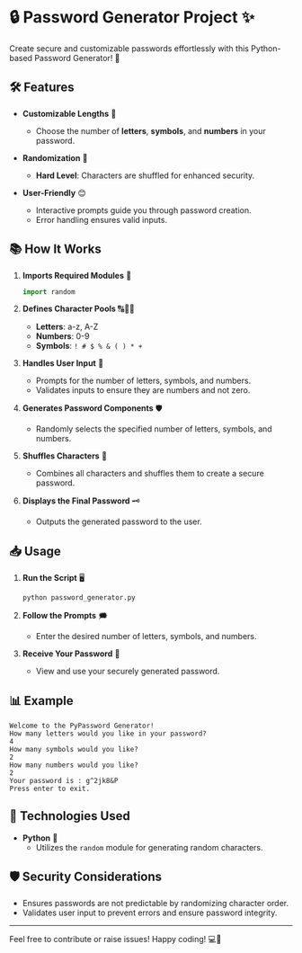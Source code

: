 # 🔒 Password Generator Project ✨

Create secure and customizable passwords effortlessly with this Python-based Password Generator! 🚀

## 🛠 Features

- **Customizable Lengths** 🔢
  - Choose the number of **letters**, **symbols**, and **numbers** in your password.
  
- **Randomization** 🎲
  - **Hard Level**: Characters are shuffled for enhanced security.
  
- **User-Friendly** 😊
  - Interactive prompts guide you through password creation.
  - Error handling ensures valid inputs.

## 📚 How It Works

1. **Imports Required Modules** 🐍
   ```py
   import random
   ```
   
2. **Defines Character Pools** 🔠🔢🔣
   - **Letters**: a-z, A-Z
   - **Numbers**: 0-9
   - **Symbols**: `! # $ % & ( ) * +`
   
3. **Handles User Input** 📝
   - Prompts for the number of letters, symbols, and numbers.
   - Validates inputs to ensure they are numbers and not zero.
   
4. **Generates Password Components** 🛡
   - Randomly selects the specified number of letters, symbols, and numbers.
   
5. **Shuffles Characters** 🔀
   - Combines all characters and shuffles them to create a secure password.
   
6. **Displays the Final Password** 🗝️
   - Outputs the generated password to the user.

## 📥 Usage

1. **Run the Script** 🖥️
   ```bash
   python password_generator.py
   ```
   
2. **Follow the Prompts** 🗯️
   - Enter the desired number of letters, symbols, and numbers.
   
3. **Receive Your Password** 🎉
   - View and use your securely generated password.

## 📊 Example

```
Welcome to the PyPassword Generator!
How many letters would you like in your password?
4
How many symbols would you like?
2
How many numbers would you like?
2
Your password is : g^2jk8&P
Press enter to exit.
```

## 🧰 Technologies Used

- **Python** 🐍
  - Utilizes the `random` module for generating random characters.

## 🛡 Security Considerations

- Ensures passwords are not predictable by randomizing character order.
- Validates user input to prevent errors and ensure password integrity.

---

Feel free to contribute or raise issues! Happy coding! 💻🔐
